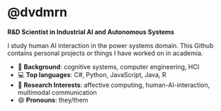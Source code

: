 # @dvdmrn

**R&D Scientist in Industrial AI and Autonomous Systems**

I study human AI interaction in the power systems domain. This Github contains personal projects or things I have worked on in academia.

- 📜 **Background**: cognitive systems, computer engineering, HCI
- 💻 **Top languages**: C#, Python, JavaScript, Java, R
- 🔎 **Research Interests**: affective computing, human-AI-interaction, multimodal communication
- 😄 **Pronouns**: they/them


<!--
**dvdmrn/dvdmrn** is a ✨ _special_ ✨ repository because its `README.md` (this file) appears on your GitHub profile.

Here are some ideas to get you started:

- 🔭 I’m currently working on ...
- 🌱 I’m currently learning ...
- 👯 I’m looking to collaborate on ...
- 🤔 I’m looking for help with ...
- 💬 Ask me about ...
- 📫 How to reach me: ...
- 😄 Pronouns: ...
- ⚡ Fun fact: ...
-->
